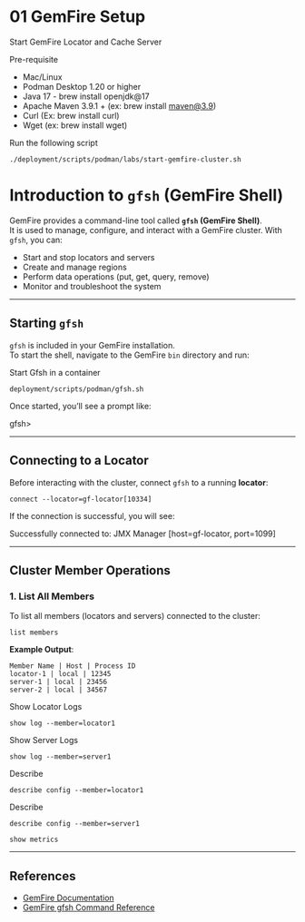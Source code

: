 # 01 GemFire Setup

Start GemFire Locator and Cache Server

Pre-requisite

- Mac/Linux 
- Podman Desktop 1.20 or higher 
- Java 17 - brew install openjdk@17 
- Apache Maven 3.9.1 + (ex: brew install maven@3.9)
- Curl (Ex: brew install curl)
- Wget (ex: brew install wget)

Run the following script

```shell
./deployment/scripts/podman/labs/start-gemfire-cluster.sh
```


# Introduction to `gfsh` (GemFire Shell)

GemFire provides a command-line tool called **`gfsh` (GemFire Shell)**.  
It is used to manage, configure, and interact with a GemFire cluster. With `gfsh`, you can:

- Start and stop locators and servers
- Create and manage regions
- Perform data operations (put, get, query, remove)
- Monitor and troubleshoot the system

---

## **Starting `gfsh`**

`gfsh` is included in your GemFire installation.  
To start the shell, navigate to the GemFire `bin` directory and run:

Start Gfsh in a container

```shell
deployment/scripts/podman/gfsh.sh
```

Once started, you’ll see a prompt like:

gfsh>


---

## **Connecting to a Locator**

Before interacting with the cluster, connect `gfsh` to a running **locator**:

```gfsh
connect --locator=gf-locator[10334]
```

If the connection is successful, you will see:

Successfully connected to: JMX Manager [host=gf-locator, port=1099]



---

## **Cluster Member Operations**

### **1. List All Members**

To list all members (locators and servers) connected to the cluster:

```gfsh
list members
```


**Example Output**:

```shell
Member Name | Host | Process ID
locator-1 | local | 12345
server-1 | local | 23456
server-2 | local | 34567
```


Show Locator Logs

```shell
show log --member=locator1
```

Show Server Logs

```shell
show log --member=server1
```

Describe

```shell
describe config --member=locator1
```

Describe

```shell
describe config --member=server1
```


```shell
show metrics
```

---

## **References**

- [GemFire Documentation](gemfire.dev)
- [GemFire gfsh Command Reference](https://techdocs.broadcom.com/us/en/vmware-tanzu/data-solutions/tanzu-gemfire/10-1/gf/tools_modules-gfsh-quick_ref_commands_by_area.html)